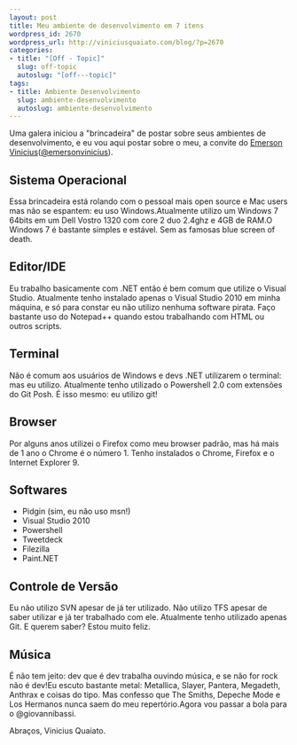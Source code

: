 ```yaml
--- 
layout: post
title: Meu ambiente de desenvolvimento em 7 itens
wordpress_id: 2670
wordpress_url: http://viniciusquaiato.com/blog/?p=2670
categories: 
- title: "[Off - Topic]"
  slug: off-topic
  autoslug: "[off---topic]"
tags: 
- title: Ambiente Desenvolvimento
  slug: ambiente-desenvolvimento
  autoslug: ambiente-desenvolvimento
---
```

Uma galera iniciou a "brincadeira" de postar sobre seus ambientes de desenvolvimento, e eu vou aqui postar sobre o meu, a convite do [Emerson Vinicius](http://blog.evinicius.com/1-meu-ambiente-de-desenvolvimento-em-7-itens)([@emersonvinicius](http://twitter.com/emersonvinicius)).

## Sistema Operacional
Essa brincadeira está rolando com o pessoal mais open source e Mac users mas não se espantem: eu uso Windows.Atualmente utilizo um Windows 7 64bits em um Dell Vostro 1320 com core 2 duo 2.4ghz e 4GB de RAM.O Windows 7 é bastante simples e estável. Sem as famosas blue screen of death.

## Editor/IDE
Eu trabalho basicamente com .NET então é bem comum que utilize o Visual Studio. Atualmente tenho instalado apenas o Visual Studio 2010 em minha máquina, e só para constar eu não utilizo nenhuma software pirata. Faço bastante uso do Notepad++ quando estou trabalhando com HTML ou outros scripts.

## Terminal
Não é comum aos usuários de Windows e devs .NET utilizarem o terminal: mas eu utilizo. Atualmente tenho utilizado o Powershell 2.0 com extensões do Git Posh. É isso mesmo: eu utilizo git!

## Browser
Por alguns anos utilizei o Firefox como meu browser padrão, mas há mais de 1 ano o Chrome é o número 1. Tenho instalados o Chrome, Firefox e o Internet Explorer 9.

## Softwares
- Pidgin (sim, eu não uso msn!)
- Visual Studio 2010
- Powershell
- Tweetdeck
- Filezilla
- Paint.NET


## Controle de Versão
Eu não utilizo SVN apesar de já ter utilizado. Não utilizo TFS apesar de saber utilizar e já ter trabalhado com ele. Atualmente tenho utilizado apenas Git. E querem saber? Estou muito feliz.

## Música
É não tem jeito: dev que é dev trabalha ouvindo música, e se não for rock não é dev!Eu escuto bastante metal: Metallica, Slayer, Pantera, Megadeth, Anthrax e coisas do tipo. Mas confesso que The Smiths, Depeche Mode e Los Hermanos nunca saem do meu repertório.Agora vou passar a bola para o @giovannibassi.

Abraços,
Vinicius Quaiato.
